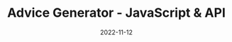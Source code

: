 ---
title: Advice Generator - JavaScript & API
date: 2022-11-12
url: https://github.com/Cannibalhulk/advice-generator-app
---